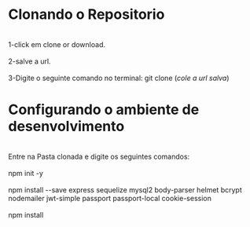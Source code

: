 # Clonando o Repositorio
<br>1-click em clone or download.</br>
<br>2-salve a url.</br>
<br>3-Digite o seguinte comando no terminal: git clone (*cole a url salva*)</br>

# Configurando o ambiente de desenvolvimento
<br>Entre na Pasta clonada e digite os seguintes comandos:</br>
<br>npm init -y</br>
<br>npm install --save express sequelize mysql2 body-parser helmet bcrypt nodemailer jwt-simple passport passport-local cookie-session</br>
<br>npm install</br>
